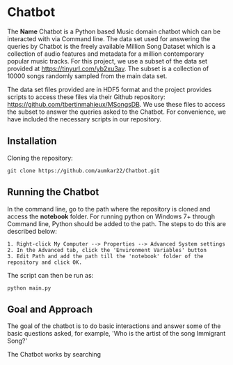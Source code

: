 # Chatbot

The **Name** Chatbot is a Python based Music domain chatbot which can be interacted with via Command line. The data set used for answering the queries by Chatbot is the freely available Million Song Dataset which is a collection of audio features and metadata for a million contemporary popular music tracks. For this project, we use a subset of the data set provided at https://tinyurl.com/yb2xu3av. The subset is a collection of 10000 songs randomly sampled from the main data set.

The data set files provided are in HDF5 format and the project provides scripts to access these files via their Github repository: https://github.com/tbertinmahieux/MSongsDB. We use these files to access the subset to answer the queries asked to the Chatbot. For convenience, we have included the necessary scripts in our repository.

## Installation

Cloning the repository:

```
git clone https://github.com/aumkar22/Chatbot.git
```

## Running the Chatbot

In the command line, go to the path where the repository is cloned and access the **notebook** folder. For running python on Windows 7+ through Command line, Python should be added to the path. The steps to do this are described below:

```
1. Right-click My Computer --> Properties --> Advanced System settings
2. In the Advanced tab, click the 'Environment Variables' button
3. Edit Path and add the path till the 'notebook' folder of the repository and click OK.
```

The script can then be run as:

```
python main.py
```

## Goal and Approach

The goal of the chatbot is to do basic interactions and answer some of the basic questions asked, for example, 'Who is the artist of the song Immigrant Song?'

The Chatbot works by searching 

